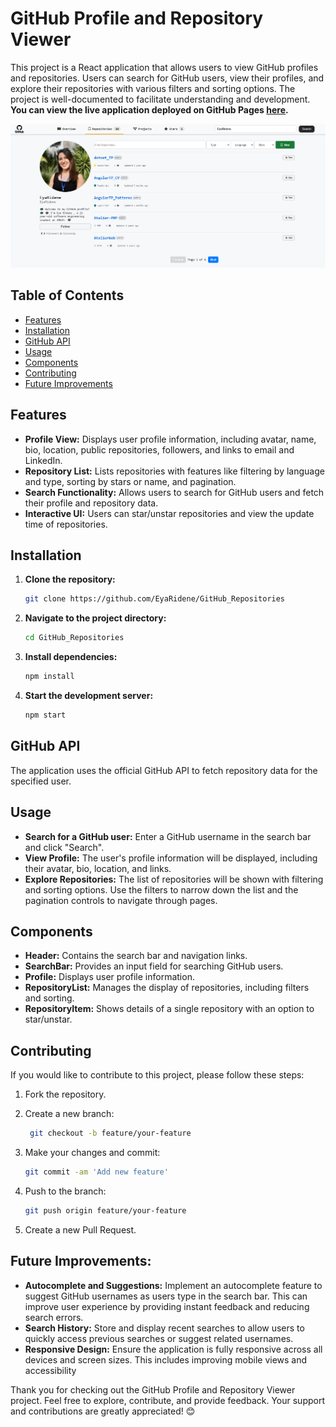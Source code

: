 # GitHub Profile and Repository Viewer

This project is a React application that allows users to view GitHub profiles and repositories. Users can search for GitHub users, view their profiles, and explore their repositories with various filters and sorting options.
The project is well-documented to facilitate understanding and development.
**You can view the live application deployed on GitHub Pages [here](https://eyaridene.github.io/GitHub_Repositories/).**

![Project Page Screenshot](https://github.com/EyaRidene/GitHub_Repositories/blob/master/public/project.png)

## Table of Contents

- [Features](#features)
- [Installation](#installation)
- [GitHub API](#github-api)
- [Usage](#usage)
- [Components](#components)
- [Contributing](#contributing)
- [Future Improvements](#future-improvements)

## Features

- **Profile View:** Displays user profile information, including avatar, name, bio, location, public repositories, followers, and links to email and LinkedIn.
- **Repository List:** Lists repositories with features like filtering by language and type, sorting by stars or name, and pagination.
- **Search Functionality:** Allows users to search for GitHub users and fetch their profile and repository data.
- **Interactive UI:** Users can star/unstar repositories and view the update time of repositories.

## Installation

1. **Clone the repository:**

   ```bash
   git clone https://github.com/EyaRidene/GitHub_Repositories

   ```

2. **Navigate to the project directory:**

   ```bash
   cd GitHub_Repositories

   ```

3. **Install dependencies:**

   ```bash
   npm install

   ```

4. **Start the development server:**

   ```bash
   npm start
   ```

## GitHub API

The application uses the official GitHub API to fetch repository data for the specified user.

## Usage

- **Search for a GitHub user:** Enter a GitHub username in the search bar and click "Search".
- **View Profile:** The user's profile information will be displayed, including their avatar, bio, location, and links.
- **Explore Repositories:** The list of repositories will be shown with filtering and sorting options. Use the filters to narrow down the list and the pagination controls to navigate through pages.

## Components

- **Header:** Contains the search bar and navigation links.
- **SearchBar:** Provides an input field for searching GitHub users.
- **Profile:** Displays user profile information.
- **RepositoryList:** Manages the display of repositories, including filters and sorting.
- **RepositoryItem:** Shows details of a single repository with an option to star/unstar.

## Contributing

If you would like to contribute to this project, please follow these steps:

1. Fork the repository.

2. Create a new branch:

   ```bash
    git checkout -b feature/your-feature
   ```

3. Make your changes and commit:

   ```bash
   git commit -am 'Add new feature'
   ```

4. Push to the branch:

   ```bash
   git push origin feature/your-feature
   ```

5. Create a new Pull Request.

## Future Improvements:

- **Autocomplete and Suggestions:** Implement an autocomplete feature to suggest GitHub usernames as users type in the search bar. This can improve user experience by providing instant feedback and reducing search errors.
- **Search History:** Store and display recent searches to allow users to quickly access previous searches or suggest related usernames.
- **Responsive Design:** Ensure the application is fully responsive across all devices and screen sizes. This includes improving mobile views and accessibility

Thank you for checking out the GitHub Profile and Repository Viewer project. Feel free to explore, contribute, and provide feedback. Your support and contributions are greatly appreciated! 😊
